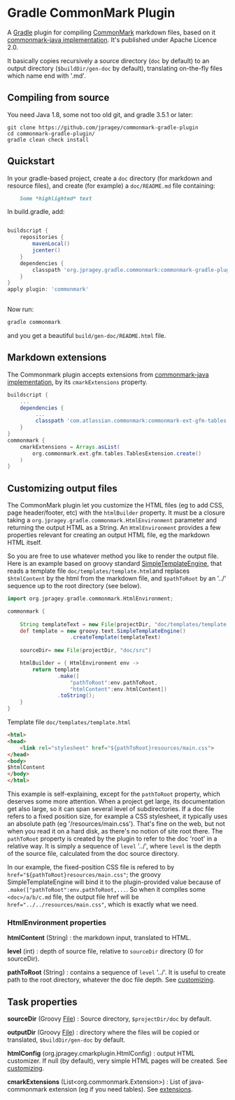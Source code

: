 # Gradle CommonMark Plugin

A [Gradle](https://gradle.org) plugin for compiling [CommonMark](http://commonmark.org) markdown files, based on it [commonmark-java implementation][commonmark-java-implementation].
It's published under Apache Licence 2.0.

It basically copies recursively a source directory (`doc` by default) to an output directory (`$buildDir/gen-doc` by default), translating 
on-the-fly files which name end with '.md'.

## Compiling from source

You need Java 1.8, some not too old git, and gradle 3.5.1 or later:

``` shell
git clone https://github.com/jpragey/commonmark-gradle-plugin
cd commonmark-gradle-plugin/
gradle clean check install
```

## Quickstart

In your gradle-based project, create a `doc` directory (for markdown and resource files), and create (for example) a `doc/README.md` 
file containing:  

``` Markdown
    Some *highlighted* text
```

In build.gradle, add:

``` groovy

buildscript {
    repositories {
        mavenLocal()
        jcenter()
    }
    dependencies {
        classpath 'org.jpragey.gradle.commonmark:commonmark-gradle-plugin:0.1.0'
    }
}
apply plugin: 'commonmark'
 
```

Now run:

``` bash
gradle commonmark
```

and you get a beautiful `build/gen-doc/README.html` file. 

## <a name="extensions" id="extensions"></a>Markdown extensions

The Commonmark plugin accepts extensions from [commonmark-java implementation](https://github.com/atlassian/commonmark-java#extensions), 
by its `cmarkExtensions` property.
 

``` groovy
buildscript {
    ...
    dependencies {
		 ...
         classpath 'com.atlassian.commonmark:commonmark-ext-gfm-tables:0.9.0'
    }
}
commonmark {
    cmarkExtensions = Arrays.asList(
        org.commonmark.ext.gfm.tables.TablesExtension.create()
    )
}
```

## <a name="customizing"></a>Customizing output files 

The CommonMark plugin let you customize the HTML files (eg to add CSS, page header/footer, etc)
with the `htmlBuilder` property. It must be a closure taking a `org.jpragey.gradle.commonmark.HtmlEnvironment` parameter and returning the output HTML as a String. An `HtmlEnvironment` provides a few properties relevant for creating an output HTML file, eg the markdown HTML itself.

So you are free to use whatever method you like to render the output file. Here is an example based on groovy
standard [SimpleTemplateEngine](http://docs.groovy-lang.org/latest/html/api/groovy/text/SimpleTemplateEngine.html), 
that reads a template file `doc/templates/template.html`and replaces `$htmlContent` by the html from the markdown file, and `$pathToRoot` by an '../' sequence up to the root directory (see below).  

``` groovy
import org.jpragey.gradle.commonmark.HtmlEnvironment;

commonmark {
    
    String templateText = new File(projectDir, "doc/templates/template.html").text;
    def template = new groovy.text.SimpleTemplateEngine()
                    .createTemplate(templateText)
    
    sourceDir= new File(projectDir, "doc/src")

    htmlBuilder = { HtmlEnvironment env ->
        return template
                .make([
                    "pathToRoot":env.pathToRoot,
                    "htmlContent":env.htmlContent])
                .toString();
    }
}
```
Template file `doc/templates/template.html`

``` html
<html>
<head>
    <link rel="stylesheet" href="${pathToRoot}resources/main.css">
</head>
<body>
$htmlContent
</body>
</html>
```

This example is self-explaining, except for the `pathToRoot` property, which deserves some more attention.
When a project get large, its documentation get also large, so it can span several level of subdirectories.
If a doc file refers to a fixed position size, for example a CSS stylesheet, it typically uses an absolute
path (eg '/resources/main.css'). That's fine on the web, but not when you read it on a hard disk, as there's 
no notion of site root there.
The `pathToRoot` property is created by the plugin to refer to the doc 'root' in a relative way. It is simply
a sequence of `level` '../', where `level` is the depth of the source file, calculated from the doc source directory.

In our example, the fixed-position CSS file is refered to by `href="${pathToRoot}resources/main.css"`; 
the groovy SimpleTemplateEngine will bind it to the plugin-provided value because of `.make(["pathToRoot":env.pathToRoot,...`.
So when it compiles some `<doc>/a/b/c.md` file, the output file href will be `href="../../resources/main.css"`,
which is exactly what we need. 

### HtmlEnvironment properties

**htmlContent** (String)
: the markdown input, translated to HTML.

**level** (int)
: depth of source file, relative to `sourceDir` directory (0 for sourceDir).

**pathToRoot** (String)
: contains a sequence of `level` '../'. It is useful to create path to the root directory, whatever the doc file depth.
See [customizing](#customizing).   



## Task properties
**sourceDir** (Groovy [File](http://docs.groovy-lang.org/latest/html/groovy-jdk/java/io/File.html))
: Source directory, `$projectDir/doc` by default.

**outputDir** (Groovy [File](http://docs.groovy-lang.org/latest/html/groovy-jdk/java/io/File.html))
: directory where the files will be copied or translated, `$buildDir/gen-doc` by default. 

**htmlConfig** (org.jpragey.cmarkplugin.HtmlConfig)
: output HTML customizer. If null (by default), very simple HTML pages will be created. See [customizing](#customizing).

**cmarkExtensions** (List<org.commonmark.Extension>)
: List of java-commonmark extension (eg if you need tables). See [extensions](#extensions).



[commonmark-java-implementation]: https://github.com/atlassian/commonmark-java
[groovy.text.SimpleTemplateEngine]: http://docs.groovy-lang.org/latest/html/api/groovy/text/SimpleTemplateEngine.html
